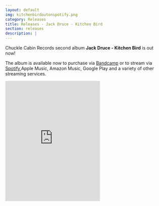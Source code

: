 ```yaml
---
layout: default
img: kitchenbirdoutonspotify.png
category: Releases
title: Releases - Jack Druce - Kitchen Bird
section: releases
description: |
---
```

Chuckle Cabin Records second album **Jack Druce - Kitchen Bird** is out now!

The album is available now to purchase via [Bandcamp](https://jackdrucecomedy.bandcamp.com/album/kitchen-bird)
or to stream via [Spotify](https://open.spotify.com/album/1Bbz8jAUHdHonf1qYhXDa2),Apple Music, Amazon Music, Google Play and a variety of other streaming services.

<iframe src="https://open.spotify.com/embed/album/1Bbz8jAUHdHonf1qYhXDa2" width="300" height="380" frameborder="0" allowtransparency="true" allow="encrypted-media"></iframe>
